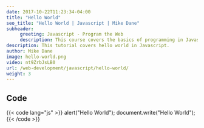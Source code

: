 ```yaml
---
date: 2017-10-22T11:23:34-04:00
title: "Hello World"
seo_title: "Hello World | Javascript | Mike Dane"
subheader:
     greeting: Javascript - Program the Web
     description: This course covers the basics of programming in Javascript. Work your way through the videos/articles and I'll teach you everything you need to know to make your website more responsive!
description: This tutorial covers hello world in Javascript.
author: Mike Dane
image: hello-world.png
video: nt9ZrbJsLB0
url: /web-development/javascript/hello-world/
weight: 3
---
```


## Code

{{< code lang="js" >}}
alert("Hello World");
document.write("Hello World");
{{< /code >}}